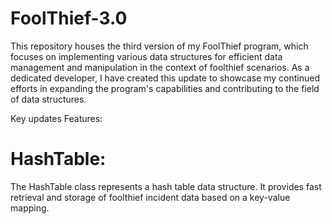 # FoolThief-3.0

This repository houses the third version of my FoolThief program, which focuses on implementing various data structures for efficient data management and manipulation in the context of foolthief scenarios. 
As a dedicated developer, I have created this update to showcase my continued efforts in expanding the program's capabilities and contributing to the field of data structures.

Key updates Features:

# HashTable:
The HashTable class represents a hash table data structure. It provides fast retrieval and storage of foolthief incident data based on a key-value mapping.
